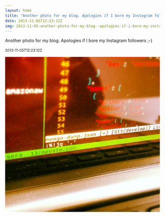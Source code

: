 ```yaml
---
layout: home
title: "Another photo for my blog. Apologies if I bore my Instagram followers ;-)"
date: 2013-11-05T12:23:12Z
img: 2013-11-05-another-photo-for-my-blog--apologies-if-i-bore-my-instagram-followers----.jpg
---
```


Another photo for my blog. Apologies if I bore my Instagram followers ;-)

<small>2013-11-05T12:23:12Z</small>

![Another photo for my blog. Apologies if I bore my Instagram followers ;-)](2013-11-05-another-photo-for-my-blog--apologies-if-i-bore-my-instagram-followers----.jpg)
